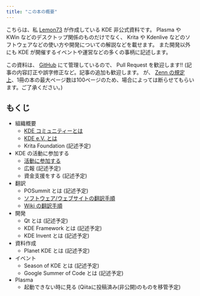 ```yaml
---
title: "この本の概要"
---
```

こちらは、私 [Lemon73](https://github.com/Lemon73-Computing) が作成している KDE 非公式資料です。
Plasma や KWin などのデスクトップ関係のものだけでなく、 Krita や Kdenlive などのソフトウェアなどの使い方や開発についての解説などを載せます。
また開発以外にも KDE が開催するイベントや運営などの多くの事柄に記述します。

この資料は、 [GitHub](https://github.com/Lemon73-Computing/articles-zenn/tree/main/books/1c63136e9b6123) にて管理しているので、 Pull Request を歓迎します!!
(記事の内容訂正や誤字修正など。記事の追加も歓迎します。
が、 [Zenn の規定上](https://zenn.dev/zenn/articles/zenn-cli-guide#最大チャプター数)、1冊の本の最大ページ数は100ページのため、場合によっては断らせてもらいます。ご了承ください。)

## もくじ
- 組織概要
  - [KDE コミュニティーとは](./2.about.md)
  - [KDE e.V. とは](3.ev.md)
  - Krita Foundation (記述予定)
- KDE の活動に参加する
  - [活動に参加する](./10.contribution.md)
  - 広報 (記述予定)
  - 資金支援をする (記述予定)
- 翻訳
  - POSummit とは (記述予定)
  - [ソフトウェア/ウェブサイトの翻訳手順](./20.translation.md)
  - [Wiki の翻訳手順](./21.translation-wiki.md)
- 開発
  - Qt とは (記述予定)
  - KDE Framework とは (記述予定)
  - KDE Invent とは (記述予定)
- 資料作成
  - Planet KDE とは (記述予定)
- イベント
  - Season of KDE とは (記述予定)
  - Google Summer of Code とは (記述予定)
- Plasma
  - 起動できない時に見る (Qiitaに投稿済み(非公開)のものを移管予定)
